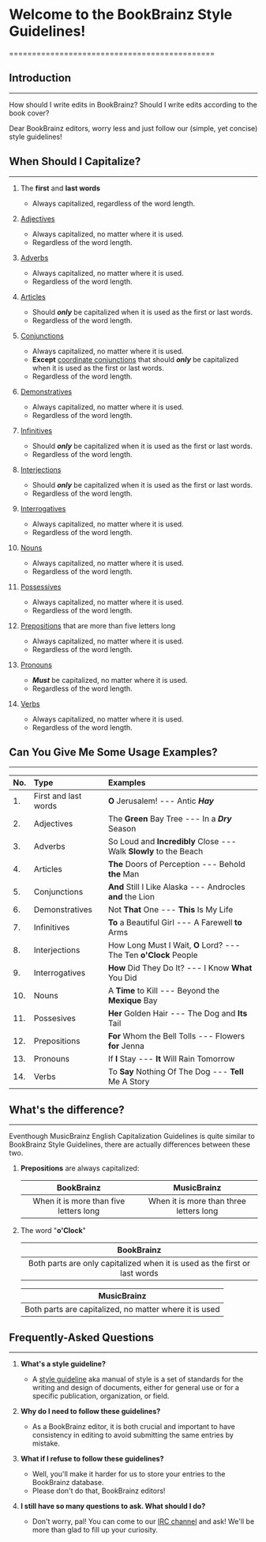 # Welcome to the BookBrainz Style Guidelines!
=============================================
## Introduction
---------------
How should I write edits in BookBrainz? Should I write edits according to the book cover?    

Dear BookBrainz editors, worry less and just follow our (simple, yet concise) style guidelines!

## When Should I Capitalize?
----------------------------
1. The **first** and **last words** 
    + Always capitalized, regardless of the word length.

2. [Adjectives](https://en.wikipedia.org/wiki/Adjective "Adjective Definition") 
    + Always capitalized, no matter where it is used.
    + Regardless of the word length.

3. [Adverbs](https://en.wikipedia.org/wiki/Adverb "Adverb Definition")
    + Always capitalized, no matter where it is used.
    + Regardless of the word length.
     
4. [Articles](https://en.wikipedia.org/wiki/English_articles "Article Definition")
    + Should **_only_** be capitalized when it is used as the first or last words.
    + Regardless of the word length.
    
5. [Conjunctions](https://en.wikipedia.org/wiki/Conjunction_%28grammar%29 "Conjunction Definition")
    + Always capitalized, no matter where it is used.
    + **Except** [coordinate conjunctions](https://en.wikipedia.org/wiki/Conjunction_%28grammar%29#Coordinating_conjunctions) that should **_only_** be capitalized when it is used as the first or last words.
    + Regardless of the word length.
    
6. [Demonstratives](https://en.wikipedia.org/wiki/Demonstrative "Demonstrative Definition")
    + Always capitalized, no matter where it is used.
    + Regardless of the word length.

7. [Infinitives](https://en.wikipedia.org/wiki/Infinitive "Infinitive Definition") 
    + Should **_only_** be capitalized when it is used as the first or last words.
    + Regardless of the word length.

8. [Interjections](https://en.wikipedia.org/wiki/Interjection "Interjection Definition")
    + Should **_only_** be capitalized when it is used as the first or last words.
    + Regardless of the word length.

9. [Interrogatives](https://en.wikipedia.org/wiki/Interrogative_word "Interrogative Definition")
    + Always capitalized, no matter where it is used.
    + Regardless of the word length.
    
10. [Nouns](https://en.wikipedia.org/wiki/Noun "Noun Definition") 
    + Always capitalized, no matter where it is used.
    + Regardless of the word length.
    
11. [Possessives](https://en.wikipedia.org/wiki/English_possessive "Possessive Definition")
    + Always capitalized, no matter where it is used.
    + Regardless of the word length.

12. [Prepositions](https://en.wikipedia.org/wiki/Preposition_and_postposition "Preposition Definition") that are more than five letters long
    + Always capitalized, no matter where it is used.
    + Regardless of the word length.

13. [Pronouns](https://en.wikipedia.org/wiki/Pronoun "Pronoun Definition")
    + **_Must_** be capitalized, no matter where it is used.
    + Regardless of the word length.
    
14. [Verbs](https://en.wikipedia.org/wiki/English_verbs "Verb Definition") 
    + Always capitalized, no matter where it is used.
    + Regardless of the word length.
    


## Can You Give Me Some Usage Examples?
---------------------------------------
| No.|         Type        |                             Examples                                              |
| ---|:--------------------|:----------------------------------------------------------------------------------|
| 1. | First and last words| **O** Jerusalem!   ---   Antic ***Hay***                                          |
| 2. | Adjectives          | The **Green** Bay Tree   ---   In a ***Dry*** Season                              |
| 3. | Adverbs             | So Loud and **Incredibly** Close  --- Walk **Slowly** to the Beach                |
| 4. | Articles            | **The** Doors of Perception   ---    Behold **the** Man                           |
| 5. | Conjunctions        | **And** Still I Like Alaska   ---   Androcles **and** the Lion                    |
| 6. | Demonstratives      | Not **That** One    ---   **This** Is My Life                                     |
| 7. | Infinitives         | **To** a Beautiful Girl   ---   A Farewell **to** Arms                            |
| 8. | Interjections       | How Long Must I Wait, **O** Lord?   ---   The Ten **o'Clock** People              | 
| 9. | Interrogatives      | **How** Did They Do It?   ---    I Know **What** You Did                          |
|10. | Nouns               | A **Time** to Kill   ---   Beyond the **Mexique** Bay                             |
|11. | Possesives          | **Her** Golden Hair   ---   The Dog and **Its** Tail                              |
|12. | Prepositions        | **For** Whom the Bell Tolls   ---   Flowers **for** Jenna                         |
|13. | Pronouns            | If **I** Stay  ---   **It** Will Rain Tomorrow                                    |
|14. | Verbs               | To **Say** Nothing Of The Dog   --- **Tell** Me A Story                           |



## What's the difference?
-------------------------
Eventhough MusicBrainz English Capitalization Guidelines is quite similar to BookBrainz Style Guidelines, there are actually differences between these two.

1. **Prepositions** are always capitalized:

   |               BookBrainz              |             MusicBrainz                |
   |:-------------------------------------:|:--------------------------------------:|
   |When it is more than five letters long|When it is more than three letters long|
   
2. The word "**o'Clock**" 

   |                                BookBrainz                                 |
   |:-------------------------------------------------------------------------:|
   |Both parts are only capitalized when it is used as the first or last words |
   
   |                                MusicBrainz                                |
   |:-------------------------------------------------------------------------:|
   |Both parts are capitalized, no matter where it is used                     |
 

## Frequently-Asked Questions
-----------------------------
1. **What's a style guideline?**
     * A [style guideline](https://en.wikipedia.org/wiki/Style_guide "Style Guideline Definition") aka manual of style is a          set of standards for the writing and design of documents, either for general use or for a specific publication,               organization, or field.

2. **Why do I need to follow these guidelines?** 
     * As a BookBrainz editor, it is both crucial and important to have consistency in editing to avoid submitting the same          entries by mistake. 

3. **What if I refuse to follow these guidelines?**
     * Well, you'll make it harder for us to store your entries to the BookBrainz database. 
     * Please don't do that, BookBrainz editors!

4. **I still have so many questions to ask. What should I do?**
     * Don't worry, pal! You can come to our [IRC channel](https://webchat.freenode.net/?channels=#metabrainz) and ask! We'll be more than glad to fill up your curiosity.

